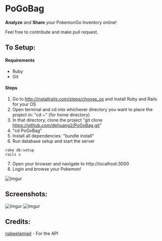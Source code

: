 # PoGoBag

**Analyze** and **Share** your PokemonGo Inventory online!

Feel free to contribute and make pull request.

## To Setup:

#### Requirements

* Ruby
* Git

#### Steps

1) Go to http://installrails.com/steps/choose_os and install Ruby and Rails for your OS <br>
2) Open terminal and cd into whichever directory you want to place the project in: "cd ~" (for home directory) <br>
3) In that directory, clone the project "git clone https://github.com/dphuang2/PoGoBag.git" <br>
4) "cd PoGoBag" <br>
5) Install all dependencies: "bundle install" <br>
6) Run database setup and start the server <br>
```
rake db:setup
rails s
```

7) Open your browser and navigate to http://localhost:3000 <br>
8) Login and browse your Pokemon!

![Imgur](http://i.imgur.com/Yzz5ouC.png)

## Screenshots:

![Imgur](http://i.imgur.com/SdEIGjF.png)
![Imgur](http://i.imgur.com/lPvCpYa.png)

## Credits:

[nabeelamjad](https://github.com/nabeelamjad/poke-api) - For the API
